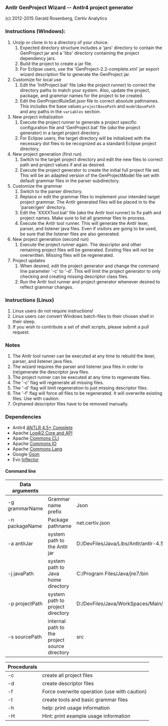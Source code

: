 ### Antlr GenProject Wizard -- Antlr4 project generator
(c) 2012-2015 Gerald Rosenberg, Certiv Analytics

### Instructions (Windows):

1. Unzip or clone in to a directory of your choice.  
	1. Expected directory structure includes a 'jars' directory to contain the 
	GenProject jar and a 'libs' directory containing the project dependency jars.
	2. Build the project to create a jar file.
	3. For Eclipse users, use the 'GenProject-2.2-complete.xml' jar export 
	wizard description file to generate the GenProject jar.
2. Customize for local use
	1. Edit the 'InitProject.bat' file (_aka_ the project runner)
	to correct the directory paths to match your system. Also, update
	the project, package, and grammar names for the project to be created.
	2. Edit the GenProjectRuleSet.json file to correct absolute 
	pathnames.  This includes the base values `projectBasePath` and `modelBasePath`
	and any paths in the `variables` section.
3. New project initialization
	1. Execute the project runner to generate a project specific configuration file
	and 'GenProject.bat' file (_aka_ the project generator) in a target project
	directory.  
	2. For Eclipse users, the target directory will be initialized with the
	necessary dot files to be recognized as a standard Eclipse project directory.
4. New project generation (first run)
	1. Switch to the target project directory and edit the new files to correct 
	path and project values if and as desired.
	2. Execute the project generator to create the initial full project file set.  
	This will be an adapted version of the GenProjectModel file set with default 
	grammar files in the parser subdirectory.
5. Customize the grammar
	1. Switch to the parser directory.
	2. Replace or edit the grammar files to implement your intended target project grammar.
	The Antlr generated files will be placed in to the 'parser/gen' directory.
	3. Edit the 'XXXXTool.bat' file (_aka_ the Antlr tool runner) to fix path and 
	project names.  Make sure to list all grammar files to process.
	4. Execute the Antlr tool runner.  This will generate the Antlr lexer, parser, and 
	listener java files. Even if visitors are going to be used, be sure that the listener 
	files are also generated.
6. New project generation (second run)
	1. Execute the project runner again. The descriptor and other remaining
	project files will be generated.  Existing files will _not_ be overwritten. Missing
	files will be regenerated.
7. Project updates
	1. When desired, edit the project generator and change the command line parameter 
	'-c' to '-d'.  This will limit the project generator to only checking and creating 
	missing descriptor class files.
	2. Run the Antlr tool runner and project generator whenever desired to reflect grammar changes.

### Instructions (Linux)

1. Linux users do not require instructions!
2. Linux users can convert Windows batch-files to their chosen shell in their sleep.
3. If you wish to contribute a set of shell scripts, please submit a pull request.

### Notes

1. The Antlr tool runner can be executed at any time to rebuild the lexer,
parser, and listener java files.
2. The wizard requires the parser and listener java files in order to (re)generate
the descriptor java files.
3. The project runner can be executed at any time to regenerate files. 
4. The '-c' flag will regenerate all missing files.
5. The '-d' flag will limit regeneration to just missing descriptor files. 
6. The '-f' flag will force *all* files to be regenerated. It will overwrite 
existing files. Use with caution.
7. Orphaned descriptor files have to be removed manually.

### Dependencies
 
* Antlr4 [ANTLR 4.5+ Complete](http://www.antlr.org/download.html)
* Apache [Log4j2 Core and API](http://logging.apache.org/log4j/2.x/) 
* Apache [Commons CLI](http://commons.apache.org/proper/commons-cli/)
* Apache [Commons IO](http://commons.apache.org/proper/commons-io/)
* Apache [Commons Lang](http://commons.apache.org/proper/commons-lang/)
* Google [Gson](https://code.google.com/p/google-gson/)
* Evo [Inflector](http://mvnrepository.com/artifact/org.atteo/evo-inflector/1.2.1)

#### Command line

|Data arguments|||
|------|------|------|
|-g grammarName |Grammar name prefix| Json|
|-n packageName |Package pathname| net.certiv.json|
|-a antlrJar |system path to the Antlr jar| D:/DevFiles/Java/Libs/Antlr/antlr-4.5-complete.jar|
|-j javaPath |system path to Java home directory|  C:/Program Files/Java/jre7/bin|
|-p projectPath |system path to project directory| D:/DevFiles/Java/WorkSpaces/Main/MyJsonProject|
|-s sourcePath |internal path to the project source directory|src|

|Procedurals||
|------|------|
|-c |create all project files|
|-d |create descriptor files|
|-f |Force overwrite operation (use with caution)|
|-t |create tools and basic grammar files|
|-h |help: print usage information|
|-H |Hint: print example usage information|
